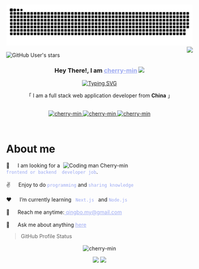 <picture>
  <source media="(prefers-color-scheme: dark)" srcset="https://raw.githubusercontent.com/CherryNo1/CherryNo1/output/github-contribution-grid-snake-dark.svg">
  <source media="(prefers-color-scheme: light)" srcset="https://raw.githubusercontent.com/CherryNo1/CherryNo1/output/github-contribution-grid-snake.svg">
  <img alt="github contribution grid snake animation" src="https://raw.githubusercontent.com/CherryNo1/CherryNo1/output/github-contribution-grid-snake.svg">
</picture>


<a href="https://komarev.com/ghpvc/?username=cherry-min">
    <img align="right" src="https://visitcount.itsvg.in/api?id=cherry-min&label=Profile%20Views&icon=2&pretty=true" />
</a>

<!-- [![wakatime](https://wakatime.com/badge/user/.svg)](https://wakatime.com/@) -->

![GitHub User's stars](https://img.shields.io/github/stars/cherry-min?label=Total%20Stars&color=FF6A3D)

<!-- Intro  -->
<h3 align="center">
   Hey There!, I am
                <b><a target="_blank" href="https://alpaycelik.dev" style="color:#9DAAF2">cherry-min</a>  <img src="https://media.giphy.com/media/hvRJCLFzcasrR4ia7z/giphy.gif" width="28">
</b>
</h3>
<p align="center">
  <a href="https://github.com/cherry-min">
    <a href="https://git.io/typing-svg">
      <img src="https://readme-typing-svg.herokuapp.com?font=Poppins&weight=600&pause=1000&color=9DAAF2&center=true&vCenter=true&random=false&width=435&height=52&lines=Full-stack+Web+developer;Tech+Enthusiast;Learning+new+Skills" alt="Typing SVG" />
    </a>
  </a>
</p>
<p align="center">     
    「 I am a full stack web application developer from <b>China</b> 」
    <br>
    <br>

</p>

<p align="center">
 <a href="#" target="blank">
  <img src="https://img.shields.io/badge/Website-DC143C?style=for-the-badge&logo=medium&logoColor=white&bgColor=" alt="cherry-min" />
 </a>
 <a href="#" target="_blank">
  <img src="https://img.shields.io/badge/LinkedIn-0077B5?style=for-the-badge&logo=linkedin&logoColor=white" alt="cherry-min"/>
 </a>
 <a href="#" target="_blank">
  <img src="https://img.shields.io/badge/discord-5865F2?style=for-the-badge&logo=discord&logoColor=white" alt="cherry-min"/>
 </a>
</p>
<br />

<!-- About Section -->

# About me

<p>
 <img align="right" width="350" src="./assets/animation.gif" alt="Coding man Cherry-min" />
👯 &emsp; I am looking for a <code style="color:#9DAAF2"> frontend or backend  developer job</code>.<br/><br/>
✌️ &emsp; Enjoy to do <code style="color:#9DAAF2">programming</code> and <code style="color:#9DAAF2">sharing knowledge</code> <br/><br/>
❤️ &emsp; I’m currently learning <code style="color:#9DAAF2"> Next.js </code> and <code style="color:#9DAAF2">Node.js</code><br/><br/>
📧 &emsp; Reach me anytime:<a style="color:#9DAAF2" href="mailto=hello@cherry-minelik.dev"> qingbo.my@gmail.com</a><br/><br/>
💬 &emsp; Ask me about anything <a style="color:#9DAAF2" href="https://github.com/cherry-min/cherry-min/issues">here</a>
</p>


> GitHub Profile Status

<p align="center">
  <a>
    <img align="center" src="https://github-readme-streak-stats.herokuapp.com/?user=cherry-min&theme=dark&hide_border=true" alt="cherry-min"/>
  </a>
</p>
<p align="center">
    <img src="https://github-readme-stats.vercel.app/api?username=cherry-min&show_icons=true&bg_color=0e2239&text_color=58a6ff&hide_border=true" width="54.25%">
    <img src="https://github-readme-stats.vercel.app/api/top-langs?username=cherry-min&layout=compact&bg_color=0e2239&text_color=58a6ff&hide_border=true" width="45.25%">
</p>

<br/>
<br/>
<br/>

